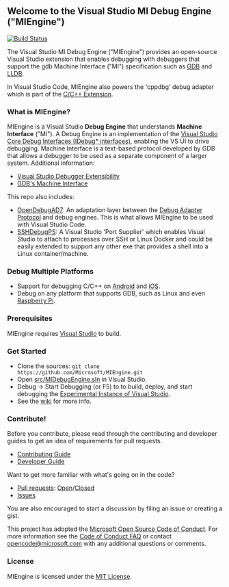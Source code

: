 ## Welcome to the Visual Studio MI Debug Engine ("MIEngine")

[![Build Status](https://dev.azure.com/ms/MIEngine/_apis/build/status/Microsoft.MIEngine?branchName=master)](https://dev.azure.com/ms/MIEngine/_build/latest?definitionId=98&branchName=master)

The Visual Studio MI Debug Engine ("MIEngine") provides an open-source Visual Studio extension that enables debugging with debuggers that support the gdb Machine Interface ("MI")
specification such as [GDB](http://www.gnu.org/software/gdb/) and [LLDB](http://lldb.llvm.org/).

In Visual Studio Code, MIEngine also powers the 'cppdbg' debug adapter which is part of the [C/C++ Extension](https://github.com/microsoft/vscode-cpptools).

### What is MIEngine?

MIEngine is a Visual Studio **Debug Engine** that understands **Machine Interface** ("MI"). A Debug Engine is an implementation of the [Visual Studio Core Debug Interfaces (IDebug* interfaces)](https://msdn.microsoft.com/en-us/library/bb146305.aspx), 
enabling the VS UI to drive debugging. Machine Interface is a text-based protocol developed by GDB that allows a debugger to be used as a separate component of a larger system. 
Additional information:
 - [Visual Studio Debugger Extensibility](https://msdn.microsoft.com/en-us/library/bb161718.aspx)
 - [GDB's Machine Interface](https://sourceware.org/gdb/onlinedocs/gdb/GDB_002fMI.html)

This repo also includes:
* [OpenDebugAD7](https://github.com/microsoft/MIEngine/tree/main/src/OpenDebugAD7): An adaptation layer between the [Debug Adapter Protocol](https://microsoft.github.io/debug-adapter-protocol/) and debug engines. This is what allows MIEngine to be used with Visual Studio Code.
* [SSHDebugPS](https://github.com/microsoft/MIEngine/tree/main/src/SSHDebugPS): A Visual Studio 'Port Supplier' which enables Visual Studio to attach to processes over SSH or Linux Docker and could be easily extended to support any other exe that provides a shell into a Linux container/machine.

### Debug Multiple Platforms

* Support for debugging C/C++ on [Android](http://blogs.msdn.com/b/vcblog/archive/2014/12/12/debug-jni-android-applications-using-visual-c-cross-platform-mobile.aspx) and [iOS](http://blogs.msdn.com/b/vcblog/archive/2015/04/29/debugging-c-code-on-ios-with-visual-studio-2015.aspx).
* Debug on any platform that supports GDB, such as Linux and even [Raspberry Pi](http://blogs.msdn.com/b/vcblog/archive/2015/04/29/debug-c-code-on-linux-from-visual-studio.aspx).

### Prerequisites
MIEngine requires [Visual Studio](https://visualstudio.microsoft.com/downloads/) to build.

### Get Started
* Clone the sources: `git clone https://github.com/Microsoft/MIEngine.git`
* Open [src/MIDebugEngine.sln](https://github.com/Microsoft/MIEngine/blob/master/src/MIDebugEngine.sln) in Visual Studio.
* Debug -> Start Debugging (or F5) to to build, deploy, and start debugging the [Experimental Instance of Visual Studio](https://msdn.microsoft.com/en-us/library/bb166560.aspx).
* See the [wiki](https://github.com/Microsoft/MIEngine/wiki) for more info.


### Contribute!
Before you contribute, please read through the contributing and developer guides to get an idea of requirements for pull requests. 

* [Contributing Guide](https://github.com/Microsoft/MIEngine/wiki/Contributing-Code)
* [Developer Guide](https://github.com/Microsoft/MIEngine/wiki/Building-Testing-and-Debugging)

Want to get more familiar with what's going on in the code?
* [Pull requests](https://github.com/Microsoft/MIEngine/pulls): [Open](https://github.com/Microsoft/MIEngine/pulls?q=is%3Aopen+is%3Apr)/[Closed](https://github.com/Microsoft/MIEngine/pulls?q=is%3Apr+is%3Aclosed)
* [Issues](https://github.com/Microsoft/MIEngine/issues)

You are also encouraged to start a discussion by filing an issue or creating a gist. 

This project has adopted the [Microsoft Open Source Code of Conduct](https://opensource.microsoft.com/codeofconduct/). For more information see the [Code of Conduct FAQ](https://opensource.microsoft.com/codeofconduct/faq/) or contact [opencode@microsoft.com](mailto:opencode@microsoft.com) with any additional questions or comments.

### License
MIEngine is licensed under the [MIT License](https://github.com/Microsoft/MIEngine/blob/master/License.txt).
